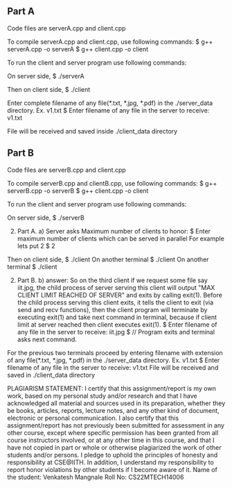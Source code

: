 ## Part A

Code files are serverA.cpp and client.cpp

To compile serverA.cpp and client.cpp, use following commands:
$ g++ serverA.cpp -o serverA
$ g++ client.cpp -o client

To run the client and server program use following commands:

On server side,
$ ./serverA

Then on client side,
$ ./client

Enter complete filename of any file(*.txt, *.jpg, *.pdf) in the ./server_data directory. Ex. v1.txt
$ Enter filename of any file in the server to receive: v1.txt

File will be received and saved inside ./client_data directory

## Part B

Code files are serverB.cpp and client.cpp

To compile serverB.cpp and clientB.cpp, use following commands:
$ g++ serverB.cpp -o serverB
$ g++ client.cpp -o client

To run the client and server program use following commands:

On server side,
$ ./serverB

2. Part A. a) Server asks Maximum number of clients to honor:
$ Enter maximum number of clients which can be served in parallel
For example lets put 2
$  2

Then on client side,
$ ./client
On another terminal
$ ./client
On another terminal
$ ./client

2. Part B. b) answer:
So on the third client if we request some file say iit.jpg, the child process of server serving this client will output "MAX CLIENT LIMIT REACHED OF SERVER" and exits by calling exit(1).
Before the child process serving this client exits, it tells the client to exit (via send and recv functions), then the client program will terminate by executing exit(1) and take next command in terminal, because if client limit at server reached then client executes exit(1).
$ Enter filename of any file in the server to receive: iit.jpg
$ // Program exits and terminal asks next command.

For the previous two terminals proceed by entering filename with extension of any file(*.txt, *.jpg, *.pdf) in the ./server_data directory. Ex. v1.txt
$ Enter filename of any file in the server to receive: v1.txt
File will be received and saved in ./client_data directory


PLAGIARISM STATEMENT: I certify that this assignment/report is my own work, based on my personal study and/or research and that I have acknowledged all material and sources used in its preparation, whether they be books, articles, reports, lecture notes, and any other kind of document, electronic or personal communication. I also certify that this assignment/report has not previously been submitted for assessment in any other course, except where specific permission has been granted from all course instructors involved, or at any other time in this course, and that I have not copied in part or whole or otherwise plagiarized the work of other students and/or persons. I pledge to uphold the principles of honesty and responsibility at CSE@IITH. In addition, I understand my responsibility to report honor violations by other students if I become aware of it.
Name of the student: Venkatesh Mangnale
Roll No: CS22MTECH14006
